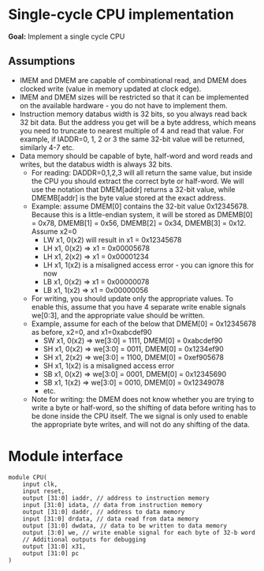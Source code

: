 
# Single-cycle CPU implementation

**Goal:** Implement a single cycle CPU

## Assumptions

-   IMEM and DMEM are capable of combinational read, and DMEM does clocked write (value in memory updated at clock edge).
-   IMEM and DMEM sizes will be restricted so that it can be implemented on the available hardware - you do not have to implement them.
-   Instruction memory databus width is 32 bits, so you always read back 32 bit data. But the address you get will be a byte address, which means you need to truncate to nearest multiple of 4 and read that value. For example, if IADDR=0, 1, 2 or 3 the same 32-bit value will be returned, similarly 4-7 etc.
-   Data memory should be capable of byte, half-word and word reads and writes, but the databus width is always 32 bits.
    -   For reading: DADDR=0,1,2,3 will all return the same value, but inside the CPU you should extract the correct byte or half-word. We will use the notation that DMEM[addr] returns a 32-bit value, while DMEMB[addr] is the byte value stored at the exact address.
    -   Example: assume DMEM[0] contains the 32-bit value 0x12345678. Because this is a little-endian system, it will be stored as DMEMB[0] = 0x78, DMEMB[1] = 0x56, DMEMB[2] = 0x34, DMEMB[3] = 0x12. Assume x2=0
        -   LW x1, 0(x2) will result in x1 = 0x12345678
        -   LH x1, 0(x2) => x1 = 0x00005678
        -   LH x1, 2(x2) => x1 = 0x00001234
        -   LH x1, 1(x2) is a misaligned access error - you can ignore this for now
        -   LB x1, 0(x2) => x1 = 0x00000078
        -   LB x1, 1(x2) => x1 = 0x00000056
    -   For writing, you should update only the appropriate values. To enable this, assume that you have 4 separate write enable signals we[0:3], and the appropriate value should be written.
    -   Example, assume for each of the below that DMEM[0] = 0x12345678 as before, x2=0, and x1=0xabcdef90
        -   SW x1, 0(x2) => we[3:0] = 1111, DMEM[0] = 0xabcdef90
        -   SH x1, 0(x2) => we[3:0] = 0011, DMEM[0] = 0x1234ef90
        -   SH x1, 2(x2) => we[3:0] = 1100, DMEM[0] = 0xef905678
        -   SH x1, 1(x2) is a misaligned access error
        -   SB x1, 0(x2) => we[3:0] = 0001, DMEM[0] = 0x12345690
        -   SB x1, 1(x2) => we[3:0] = 0010, DMEM[0] = 0x12349078
        -   etc.
    -   Note for writing: the DMEM does not know whether you are trying to write a byte or half-word, so the shifting of data before writing has to be done inside the CPU itself. The we signal is only used to enable the appropriate byte writes, and will not do any shifting of the data.

# Module interface

```
module CPU( 
	input clk, 
	input reset, 
	output [31:0] iaddr, // address to instruction memory 
	input [31:0] idata, // data from instruction memory 
	output [31:0] daddr, // address to data memory 
	input [31:0] drdata, // data read from data memory 
	output [31:0] dwdata, // data to be written to data memory 
	output [3:0] we, // write enable signal for each byte of 32-b word 
	// Additional outputs for debugging 
	output [31:0] x31, 
	output [31:0] pc 
)
```
